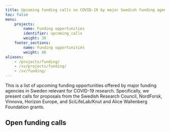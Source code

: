 ```yaml
---
title: Upcoming funding calls on COVID-19 by major Swedish funding agencies
toc: false
menu:
    projects:
        name: Funding opportunities
        identifier: upcoming_calls
        weight: 30
    footer_sections:
        name: Funding opportunities
        weight: 40
aliases:
    - /projects/funding/
    - /sv/projects/funding/
    - /sv/funding/
---
```


This is a list of upcoming funding opportunities offered by major funding agencies in Sweden relevant for COVID-19 research. Specifically, we present calls for proposals from the Swedish Research Council, NordForsk, Vinnova, Horizon Europe, and SciLifeLab/Knut and Alice Wallenberg Foundation grants.

## Open funding calls
